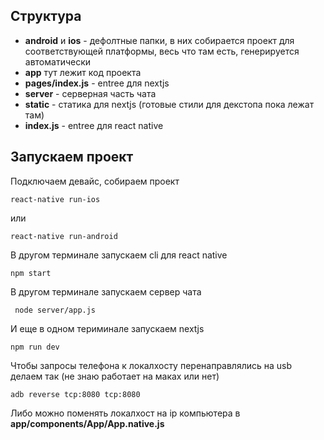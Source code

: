 ## Структура

 -  **android** и **ios** - дефолтные папки, в них собирается проект для соответствующей платформы, весь что там есть, генерируется автоматически
 - **app** тут лежит код проекта
 -  **pages/index.js** - entree для nextjs
 - **server**  - серверная часть чата
 -  **static** - статика для nextjs (готовые стили для декстопа пока лежат там)
 - **index.js** - entree для react native

## Запускаем проект
Подключаем девайс, собираем проект

    react-native run-ios

или

    react-native run-android

   В другом терминале запускаем cli для  react native

    npm start

В другом терминале запускаем сервер чата

     node server/app.js

И еще в одном териминале запускаем nextjs

    npm run dev

Чтобы запросы телефона к локалхосту перенаправлялись на usb делаем так (не знаю работает на маках или нет)

    adb reverse tcp:8080 tcp:8080

Либо можно поменять локалхост на ip компьютера в **app/components/App/App.native.js**
